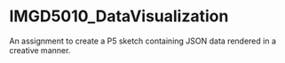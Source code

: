 # IMGD5010_DataVisualization
An assignment to create a P5 sketch containing JSON data rendered in a creative manner.
